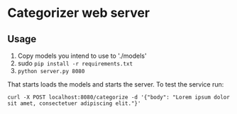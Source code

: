# Categorizer web server

## Usage

1. Copy models you intend to use to './models'
1. sudo `pip install -r requirements.txt`
1. `python server.py 8080`

That starts loads the models and starts the server. To test the service run:

```
curl -X POST localhost:8080/categorize -d '{"body": "Lorem ipsum dolor sit amet, consectetuer adipiscing elit."}'
```
